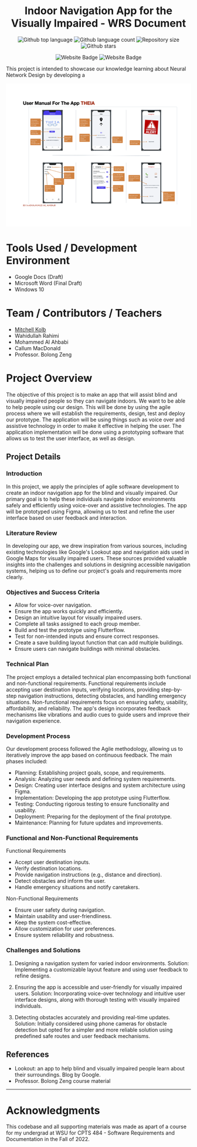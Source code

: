 


<h1 align="center">Indoor Navigation App for the Visually Impaired - WRS Document</h1>

<p align="center">
  <img alt="Github top language" src="https://img.shields.io/github/languages/top/mitchellkolb/navigation-app-WRS-report?color=4285F4">

  <img alt="Github language count" src="https://img.shields.io/github/languages/count/mitchellkolb/navigation-app-WRS-report?color=4285F4">

  <img alt="Repository size" src="https://img.shields.io/github/repo-size/mitchellkolb/navigation-app-WRS-report?color=4285F4">

  <img alt="Github stars" src="https://img.shields.io/github/stars/mitchellkolb/navigation-app-WRS-report?color=4285F4" />
</p>

<p align="center">
<img
    src="https://img.shields.io/badge/Google Docs-4285F4?style=for-the-badge&logo=Google Docs&logoColor=white"
    alt="Website Badge" />
<img
    src="https://img.shields.io/badge/Microsoft Word-2B579A?style=for-the-badge&logo=MicrosoftWord&logoColor=white"
    alt="Website Badge" />
</p>

This project is intended to showcase our knowledge learning about Neural Network Design by developing a

![project image](resources/APP-Manual.png)




# Tools Used / Development Environment
- Google Docs (Draft)
- Microsoft Word (Final Draft)
- Windows 10





# Team / Contributors / Teachers
- [Mitchell Kolb](https://github.com/mitchellkolb)
- Wahidullah Rahimi 
- Mohammed Al Ahbabi 
- Callum MacDonald
- Professor. Bolong Zeng



# Project Overview
The objective of this project is to make an app that will assist blind and visually impaired people so they can navigate indoors. We want to be able to help people using our design. This will be done by using the agile process where we will establish the requirements, design, test and deploy our prototype. The application will be using things such as voice over and assistive technology in order to make it effective in helping the user. The application implementation will be done using a prototyping software that allows us to test the user interface, as well as design.



## Project Details

### Introduction
In this project, we apply the principles of agile software development to create an indoor navigation app for the blind and visually impaired. Our primary goal is to help these individuals navigate indoor environments safely and efficiently using voice-over and assistive technologies. The app will be prototyped using Figma, allowing us to test and refine the user interface based on user feedback and interaction.

### Literature Review
In developing our app, we drew inspiration from various sources, including existing technologies like Google's Lookout app and navigation aids used in Google Maps for visually impaired users. These sources provided valuable insights into the challenges and solutions in designing accessible navigation systems, helping us to define our project's goals and requirements more clearly.

### Objectives and Success Criteria

- Allow for voice-over navigation.
- Ensure the app works quickly and efficiently.
- Design an intuitive layout for visually impaired users.
- Complete all tasks assigned to each group member.
- Build and test the prototype using Flutterflow.
- Test for non-intended inputs and ensure correct responses.
- Create a save building layout function that can add multiple buildings.
- Ensure users can navigate buildings with minimal obstacles.

### Technical Plan
The project employs a detailed technical plan encompassing both functional and non-functional requirements. Functional requirements include accepting user destination inputs, verifying locations, providing step-by-step navigation instructions, detecting obstacles, and handling emergency situations. Non-functional requirements focus on ensuring safety, usability, affordability, and reliability. The app's design incorporates feedback mechanisms like vibrations and audio cues to guide users and improve their navigation experience.

### Development Process

Our development process followed the Agile methodology, allowing us to iteratively improve the app based on continuous feedback. The main phases included:

- Planning: Establishing project goals, scope, and requirements.
- Analysis: Analyzing user needs and defining system requirements.
- Design: Creating user interface designs and system architecture using Figma.
- Implementation: Developing the app prototype using Flutterflow.
- Testing: Conducting rigorous testing to ensure functionality and usability.
- Deployment: Preparing for the deployment of the final prototype.
- Maintenance: Planning for future updates and improvements.

### Functional and Non-Functional Requirements
Functional Requirements

- Accept user destination inputs.
- Verify destination locations.
- Provide navigation instructions (e.g., distance and direction).
- Detect obstacles and inform the user.
- Handle emergency situations and notify caretakers.

Non-Functional Requirements

- Ensure user safety during navigation.
- Maintain usability and user-friendliness.
- Keep the system cost-effective.
- Allow customization for user preferences.
- Ensure system reliability and robustness.

### Challenges and Solutions

1. Designing a navigation system for varied indoor environments.
Solution: Implementing a customizable layout feature and using user feedback to refine designs.

2. Ensuring the app is accessible and user-friendly for visually impaired users.
Solution: Incorporating voice-over technology and intuitive user interface designs, along with thorough testing with visually impaired individuals.

3. Detecting obstacles accurately and providing real-time updates.
Solution: Initially considered using phone cameras for obstacle detection but opted for a simpler and more reliable solution using predefined safe routes and user feedback mechanisms.

## References
- Lookout: an app to help blind and visually impaired people learn about their surroundings. Blog by Google.
- Professor. Bolong Zeng course material


--- 
# Acknowledgments
This codebase and all supporting materials was made as apart of a course for my undergrad at WSU for CPTS 484 - Software Requirements and Documentation in the Fall of 2022. 